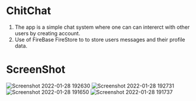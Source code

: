 # ChitChat
1. The app is a simple chat system where one can can intererct with other users by creating account.
2. Use of FireBase FireStore to to store users messages and their profile data.

# ScreenShot

![Screenshot 2022-01-28 192630](https://user-images.githubusercontent.com/89182224/151559339-fd6ac2b5-ea0a-4eba-b303-c91f410ec088.png)
![Screenshot 2022-01-28 192731](https://user-images.githubusercontent.com/89182224/151559375-6c3b8760-5331-4297-bca8-178849c70eea.png)
![Screenshot 2022-01-28 191650](https://user-images.githubusercontent.com/89182224/151558874-f4e5fb3b-27f0-495d-a826-2ffb66d6cc47.png)
![Screenshot 2022-01-28 191737](https://user-images.githubusercontent.com/89182224/151558889-c2409e03-02d4-49ce-8ebe-7ab31a5b4dae.png)
